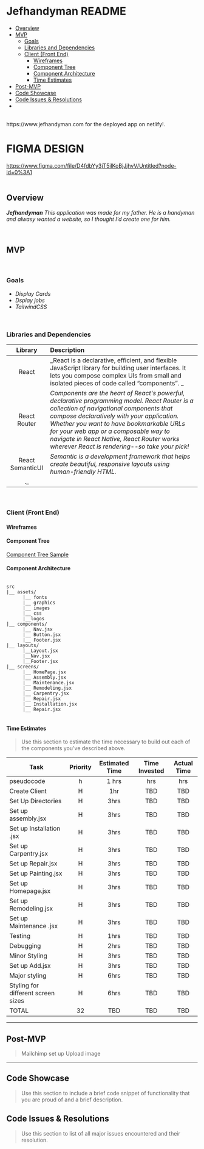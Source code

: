 

# Jefhandyman README <!-- omit in toc -->

- [Overview](#overview)
- [MVP](#mvp)
  - [Goals](#goals)
  - [Libraries and Dependencies](#libraries-and-dependencies)
  - [Client (Front End)](#client-front-end)
    - [Wireframes](#wireframes)
    - [Component Tree](#component-tree)
    - [Component Architecture](#component-architecture)
    - [Time Estimates](#time-estimates)
- [Post-MVP](#post-mvp)
- [Code Showcase](#code-showcase)
- [Code Issues & Resolutions](#code-issues--resolutions)
- 
<br>
https://www.jefhandyman.com for the deployed app on netlify!.

# FIGMA DESIGN
https://www.figma.com/file/D4fdbYy3jT5ilKoBjJjhvV/Untitled?node-id=0%3A1
<br>
<br>
## Overview

_**Jefhandyman** This application was made for my father. 
He is a handyman and alwasy wanted a website, so I thought I'd create one for him._


<br>

## MVP

<br>

### Goals

- _Display Cards_
- _Dsplay jobs_
- _TailwindCSS_
<br>

### Libraries and Dependencies

|     Library      | Description                                |
| :--------------: | :----------------------------------------- |
|      React       | _React is a declarative, efficient, and flexible JavaScript library for building user interfaces. It lets you compose complex UIs from small and isolated pieces of code called “components”. _ |
|   React Router   | _Components are the heart of React's powerful, declarative programming model. React Router is a collection of navigational components that compose declaratively with your application. Whether you want to have bookmarkable URLs for your web app or a composable way to navigate in React Native, React Router works wherever React is rendering--so take your pick!_ |
| React SemanticUI | _Semantic is a development framework that helps create beautiful, responsive layouts using human-friendly HTML._ |
._ |

<br>

### Client (Front End)

#### Wireframes

>


#### Component Tree

[Component Tree Sample](https://lucid.app/lucidchart/invitations/accept/inv_42eb356d-fd51-4de5-b55d-4b9d832878eb)

#### Component Architecture 

``` structure

src
|__ assets/
      |__ fonts
      |__ graphics
      |__ images
      |__ css
      |__logos
|__ components/
      |__ Nav.jsx
      |__ Button.jsx
      |__ Footer.jsx
|__ layouts/
      |__Layout.jsx
      |__Nav.jsx
      |__Footer.jsx
|__ screens/
      |__ HomePage.jsx
      |__ Assembly.jsx
      |__ Maintenance.jsx
      |__ Remodeling.jsx
      |__ Carpentry.jsx
      |__ Repair.jsx
      |__ Installation.jsx
      |__ Repair.jsx


```

#### Time Estimates

> Use this section to estimate the time necessary to build out each of the components you've described above.

| Task                | Priority | Estimated Time | Time Invested | Actual Time |
| ------------------- | :------: | :------------: | :-----------: | :---------: |
| pseudocode   |    h     |     1 hrs      |      hrs     |     hrs    |
| Create Client|    H     |     1hr    |      TBD    |     TBD     |
| Set Up Directories|    H     |     3hrs    |      TBD    |     TBD     |
| Set up assembly.jsx	|    H     |     3hrs    |      TBD    |     TBD     |
| Set up Installation .jsx	|    H     |     3hrs    |      TBD    |     TBD     |
| Set up Carpentry.jsx	|    H     |     3hrs    |      TBD    |     TBD     |
| Set up Repair.jsx	|    H     |     3hrs    |      TBD    |     TBD     |
| Set up Painting.jsx	|    H     |     3hrs    |      TBD    |     TBD     |
| Set up Homepage.jsx	|    H     |     3hrs    |      TBD    |     TBD     |
| Set up Remodeling.jsx	|    H     |     3hrs    |      TBD    |     TBD     |
| Set up Maintenance .jsx	|    H     |     3hrs    |      TBD    |     TBD     |
| Testing|    H     |     1hrs    |      TBD    |     TBD     |
| Debugging|    H     |     2hrs    |      TBD    |     TBD     |
| Minor Styling	|    H     |     3hrs    |      TBD    |     TBD     |
| Set up Add.jsx|    H     |     3hrs    |      TBD    |     TBD     |
| Major styling |    H     |     6hrs    |      TBD    |     TBD     |
| Styling for different screen sizes |    H     |     6hrs    |      TBD    |     TBD     |
| TOTAL               |     32    |      TBD     |      TBD    |     TBD     |


***

## Post-MVP

>Mailchimp set up
>Upload image

***

## Code Showcase

> Use this section to include a brief code snippet of functionality that you are proud of and a brief description.

## Code Issues & Resolutions

> Use this section to list of all major issues encountered and their resolution.
